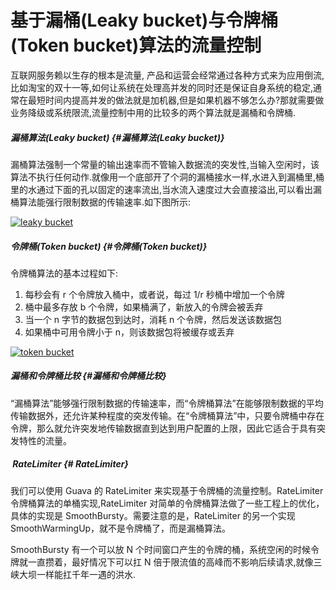 # 基于漏桶\(Leaky bucket\)与令牌桶\(Token bucket\)算法的流量控制

互联网服务赖以生存的根本是流量, 产品和运营会经常通过各种方式来为应用倒流,比如淘宝的双十一等,如何让系统在处理高并发的同时还是保证自身系统的稳定,通常在最短时间内提高并发的做法就是加机器,但是如果机器不够怎么办?那就需要做业务降级或系统限流,流量控制中用的比较多的两个算法就是漏桶和令牌桶.

##### 漏桶算法\(Leaky bucket\) {#漏桶算法(Leaky bucket)}

漏桶算法强制一个常量的输出速率而不管输入数据流的突发性,当输入空闲时，该算法不执行任何动作.就像用一个底部开了个洞的漏桶接水一样,水进入到漏桶里,桶里的水通过下面的孔以固定的速率流出,当水流入速度过大会直接溢出,可以看出漏桶算法能强行限制数据的传输速率.如下图所示:

[![](http://chinageek-wordpress.stor.sinaapp.com/uploads/2015/11/leaky-bucket.png "leaky bucket")](http://chinageek-wordpress.stor.sinaapp.com/uploads/2015/11/leaky-bucket.png)

##### 令牌桶\(Token bucket\) {#令牌桶(Token bucket)}

令牌桶算法的基本过程如下:

1. 每秒会有 r 个令牌放入桶中，或者说，每过 1/r 秒桶中增加一个令牌
2. 桶中最多存放 b 个令牌，如果桶满了，新放入的令牌会被丢弃
3. 当一个 n 字节的数据包到达时，消耗 n 个令牌，然后发送该数据包
4. 如果桶中可用令牌小于 n，则该数据包将被缓存或丢弃

[![](http://chinageek-wordpress.stor.sinaapp.com/uploads/2015/11/token-bucket.jpg "token bucket")](http://chinageek-wordpress.stor.sinaapp.com/uploads/2015/11/token-bucket.jpg)

##### 漏桶和令牌桶比较 {#漏桶和令牌桶比较}

“漏桶算法”能够强行限制数据的传输速率，而“令牌桶算法”在能够限制数据的平均传输数据外，还允许某种程度的突发传输。在“令牌桶算法”中，只要令牌桶中存在令牌，那么就允许突发地传输数据直到达到用户配置的上限，因此它适合于具有突发特性的流量。

#####  RateLimiter {# RateLimiter}

我们可以使用 Guava 的 RateLimiter 来实现基于令牌桶的流量控制。RateLimiter 令牌桶算法的单桶实现,RateLimiter 对简单的令牌桶算法做了一些工程上的优化，具体的实现是 SmoothBursty。需要注意的是，RateLimiter 的另一个实现 SmoothWarmingUp，就不是令牌桶了，而是漏桶算法。

SmoothBursty 有一个可以放 N 个时间窗口产生的令牌的桶，系统空闲的时候令牌就一直攒着，最好情况下可以扛 N 倍于限流值的高峰而不影响后续请求,就像三峡大坝一样能扛千年一遇的洪水.



